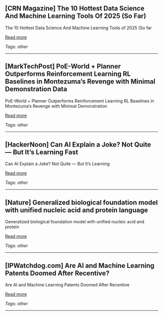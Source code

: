## [CRN Magazine] The 10 Hottest Data Science And Machine Learning Tools Of 2025 (So Far)

The 10 Hottest Data Science And Machine Learning Tools of 2025 (So far

[Read more](https://www.crn.com/news/software/2025/the-10-hottest-data-science-and-machine-learning-tools-of-2025-so-far)

_Tags: other_

---
## [MarkTechPost] PoE-World + Planner Outperforms Reinforcement Learning RL Baselines in Montezuma’s Revenge with Minimal Demonstration Data

PoE-World + Planner Outperforms Reinforcement Learning RL Baselines in Montezuma’s Revenge with Minimal Demonstration

[Read more](https://www.marktechpost.com/2025/06/20/poe-world-outperforms-reinforcement-learning-rl-baselines-in-montezumas-revenge-with-minimal-demonstration-data/)

_Tags: other_

---
## [HackerNoon] Can AI Explain a Joke? Not Quite — But It’s Learning Fast

Can AI Explain a Joke? Not Quite — But It’s Learning

[Read more](https://hackernoon.com/can-ai-explain-a-joke-not-quite-but-its-learning-fast)

_Tags: other_

---
## [Nature] Generalized biological foundation model with unified nucleic acid and protein language

Generalized biological foundation model with unified nucleic acid and protein

[Read more](https://www.nature.com/articles/s42256-025-01044-4)

_Tags: other_

---
## [IPWatchdog.com] Are AI and Machine Learning Patents Doomed After Recentive?

Are AI and Machine Learning Patents Doomed After Recentive

[Read more](https://ipwatchdog.com/2025/06/11/ai-machine-learning-patents-doomed-recentive/id=189573/)

_Tags: other_

---
